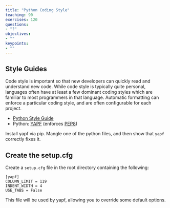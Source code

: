 ```yaml
---
title: "Python Coding Style"
teaching: 90
exercises: 120
questions:
- "?"
objectives:
- ""
keypoints:
- ""
---
```


## Style Guides

Code style is important so that new developers can quickly read and understand
new code. While code style is typically quite personal, languages often have at
least a few dominant coding styles which are familiar to most programmers in
that language. Automatic formatting can enforce a particular coding style, and
are often configurable for each project.

- [Python Style Guide](https://www.python.org/dev/peps/pep-0008/)
- Python: [YAPF](https://github.com/google/yapf) (enforces [PEP8](https://www.python.org/dev/peps/pep-0008/))

Install yapf via pip. Mangle one of the python files, and then show that `yapf` correctly fixes it.

## Create the setup.cfg

Create a `setup.cfg` file in the root directory containing the following:

~~~
[yapf]
COLUMN_LIMIT = 119
INDENT_WIDTH = 4
USE_TABS = False
~~~

This file will be used by yapf, allowing you to override some default options.
